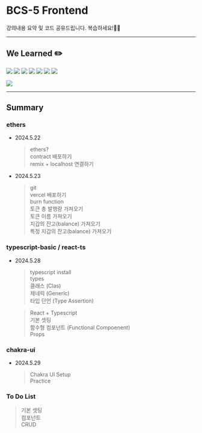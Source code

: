 # BCS-5 Frontend

강의내용 요약 및 코드 공유드립니다. 복습하세요!🧑‍💻

---

## We Learned ✏️

<img src="https://img.shields.io/badge/html5-%23E34F26.svg?style=for-the-badge&logo=html5&logoColor=white"/> <img src="https://img.shields.io/badge/css3-%231572B6.svg?style=for-the-badge&logo=css3&logoColor=white"/> <img src="https://img.shields.io/badge/react-%2320232a.svg?style=for-the-badge&logo=react&logoColor=%2361DAFB"/> <img src="https://img.shields.io/badge/vite-%23646CFF.svg?style=for-the-badge&logo=vite&logoColor=white"/> <img src="https://img.shields.io/badge/tailwindcss-%2338B2AC.svg?style=for-the-badge&logo=tailwind-css&logoColor=white"/> <img src="https://img.shields.io/badge/typescript-%23007ACC.svg?style=for-the-badge&logo=typescript&logoColor=white"/> <img src="https://img.shields.io/badge/chakra-%234ED1C5.svg?style=for-the-badge&logo=chakraui&logoColor=white"/>

<img src="https://img.shields.io/badge/Solidity-%23363636.svg?style=for-the-badge&logo=solidity&logoColor=white"/>

---

## Summary

### ethers

- 2024.5.22

  > ethers?  
  > contract 배포하기  
  > remix + localhost 연결하기

- 2024.5.23

  > git  
  > vercel 배포하기  
  > burn function  
  > 토큰 총 발행량 가져오기  
  > 토큰 이름 가져오기  
  > 지갑의 잔고(balance) 가져오기  
  > 특정 지갑의 잔고(balance) 가져오기

### typescript-basic / react-ts

- 2024.5.28

  > typescript install  
  > types  
  > 클래스 (Clas)  
  > 제네릭 (Generic)  
  > 타입 단언 (Type Assertion)

  > React + Typescript  
  > 기본 셋팅  
  > 함수형 컴포넌트 (Functional Compoenent)  
  > Props

### chakra-ui

- 2024.5.29

  > Chakra UI Setup  
  > Practice

### To Do List

> 기본 셋팅  
> 컴포넌트  
> CRUD
